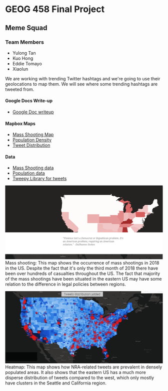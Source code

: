 # GEOG 458 Final Project
## Meme Squad
### Team Members
- Yulong Tan
- Kuo Hong
- Eddie Tomayo
- Xiaolun

We are working with trending Twitter hashtags and we're going to use their geolocations to map them. We will see where some trending hashtags are tweeted from.

#### Google Docs Write-up
- [Google Doc writeup](https://docs.google.com/document/d/1GbBqokRIutAYC1biIkgXLhrthZALOeJNJbqzNvKsB4Q/edit?usp=sharing)

#### Mapbox Maps
- [Mass Shooting Map](https://api.mapbox.com/styles/v1/kuo22/cjem6gq4h5oiw2rqja62z2ikh.html?fresh=true&title=true&access_token=pk.eyJ1Ijoia3VvMjIiLCJhIjoiY2pkeTY1M3c0MHduejJxbzE3NjZmdzhsNyJ9.UMETNS3SPlCrY2BmmIHQGA#4.0/37.723860/-96.790832/0)
- [Population Density](https://api.mapbox.com/styles/v1/andygong/cjenax9x26mj42smslqzk4hkr.html?fresh=true&title=true&access_token=pk.eyJ1IjoiYW5keWdvbmciLCJhIjoiY2plMGM1Yjg1M2VkbzJ3bXU4ajFwb3JtNSJ9.v-Uh1-UPheKrVB5kW0HryA#4.3/39/-98.34)
- [Tweet Distribution](https://api.mapbox.com/styles/v1/andygong/cjena8j1v2z0l2spkew9gis3u.html?fresh=true&title=true&access_token=pk.eyJ1IjoiYW5keWdvbmciLCJhIjoiY2plMGM1Yjg1M2VkbzJ3bXU4ajFwb3JtNSJ9.v-Uh1-UPheKrVB5kW0HryA#4.15/37.84/-97.18)

#### Data 
- [Mass Shooting data](http://www.gunviolencearchive.org/reports/mass-shooting)
- [Population data](https://www.census.gov/geo/maps-data/data/tiger-data.html)
- [Tweepy Library for tweets](http://www.tweepy.org/)


![Mass Shooting data](/images/shooting_map.png)
Mass shooting: This map shows the occurrence of mass shootings in 2018 in the US.  Despite the fact that it's only the third month of 2018 there have been over hundreds of casualties throughout the US.  The fact that majority of the mass shootings have been situated in the eastern US may have some relation to the difference in legal policies between regions.

![Twitter heatmap](/images/twitter_heatmap.png)
Heatmap: This map shows how NRA-related tweets are prevalent in densely populated areas.  It also shows that the eastern US has a much more disperse distribution of tweets compared to the west, which only mostly have clusters in the Seattle and California region.
